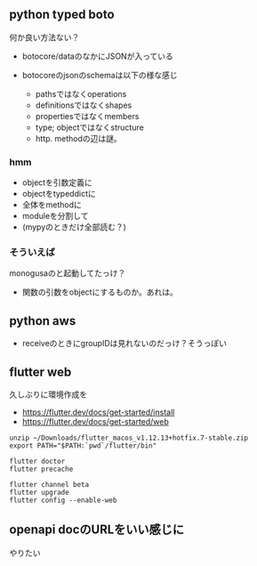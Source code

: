 ## python typed boto

何か良い方法ない？

- botocore/dataのなかにJSONが入っている
- botocoreのjsonのschemaは以下の様な感じ

  - pathsではなくoperations
  - definitionsではなくshapes
  - propertiesではなくmembers
  - type; objectではなくstructure
  - http. methodの辺は謎。

### hmm

- objectを引数定義に
- objectをtypeddictに
- 全体をmethodに
- moduleを分割して
- (mypyのときだけ全部読む？)

### そういえば

monogusaのと起動してたっけ？

- 関数の引数をobjectにするものか。あれは。


## python aws

- receiveのときにgroupIDは見れないのだっけ？そうっぽい

## flutter web

久しぶりに環境作成を
- https://flutter.dev/docs/get-started/install
- https://flutter.dev/docs/get-started/web

```
unzip ~/Downloads/flutter_macos_v1.12.13+hotfix.7-stable.zip
export PATH="$PATH:`pwd`/flutter/bin"

flutter doctor
flutter precache

flutter channel beta
flutter upgrade
flutter config --enable-web
```

## openapi docのURLをいい感じに

やりたい

